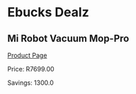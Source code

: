 
# Ebucks Dealz
## Mi Robot Vacuum Mop-Pro
[Product Page](https://www.ebucks.com/web/shop/productSelected.do?prodId=995813880&catId=844502363)

Price: R7699.00

Savings: 1300.0


	